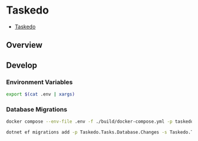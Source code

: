 # Taskedo

- [Taskedo](#taskedo)

## Overview

## Develop

### Environment Variables

```sh
export $(cat .env | xargs)
```

### Database Migrations

```sh
docker compose --env-file .env -f ./build/docker-compose.yml -p taskedo up
```

```sh
dotnet ef migrations add -p Taskedo.Tasks.Database.Changes -s Taskedo.Tasks.Database.Startup "Add Task table"
```
